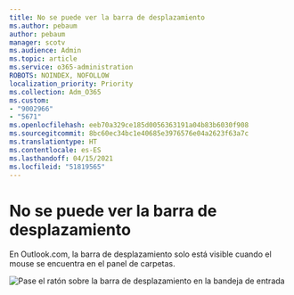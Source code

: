 ```yaml
---
title: No se puede ver la barra de desplazamiento
ms.author: pebaum
author: pebaum
manager: scotv
ms.audience: Admin
ms.topic: article
ms.service: o365-administration
ROBOTS: NOINDEX, NOFOLLOW
localization_priority: Priority
ms.collection: Adm_O365
ms.custom:
- "9002966"
- "5671"
ms.openlocfilehash: eeb70a329ce185d0056363191a04b83b6030f908
ms.sourcegitcommit: 8bc60ec34bc1e40685e3976576e04a2623f63a7c
ms.translationtype: HT
ms.contentlocale: es-ES
ms.lasthandoff: 04/15/2021
ms.locfileid: "51819565"
---
```

# <a name="cannot-see-the-scroll-bar"></a>No se puede ver la barra de desplazamiento

En Outlook.com, la barra de desplazamiento solo está visible cuando el mouse se encuentra en el panel de carpetas.

![Pase el ratón sobre la barra de desplazamiento en la bandeja de entrada](media/16353_mouse_over_inbox_scrollbar-225x292.gif)
